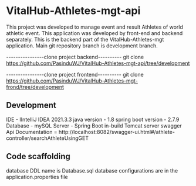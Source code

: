 # VitalHub-Athletes-mgt-api

This project was developed to manage event and result Athletes of world athletic event.
This application was developed by front-end and backend separately.
This is the backend part of the VitalHub-Athletes-mgt application.
Main git repository branch is development branch.

----------------clone project backend----------
git clone https://github.com/PasinduWJ/VitalHub-Athletes-mgt-api/tree/development

----------------clone project frontend----------
git clone https://github.com/PasinduWJ/VitalHub-Athletes-mgt-frond/tree/development


## Development

IDE - IIntelliJ IDEA 2021.3.3
java version - 1.8
spring boot version - 2.7.9
Database - mySQL
Server - Spring Boot in-build Tomcat server
swagger Api Documentation = http://localhost:8082/swagger-ui.html#/athlete-controller/searchAthleteUsingGET


## Code scaffolding

database DDL name is Database.sql
database configurations are in the application.properties file

